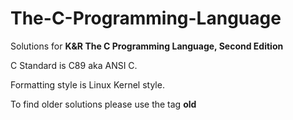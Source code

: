 # The-C-Programming-Language
Solutions for **K&amp;R The C Programming Language, Second Edition**

C Standard is C89 aka ANSI C.

Formatting style is Linux Kernel style.

To find older solutions please use the tag **old**
